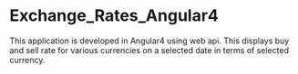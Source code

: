 # Exchange_Rates_Angular4
This application is developed in Angular4 using web api. This displays buy and sell rate for various currencies on a selected date in terms of selected currency.
